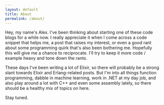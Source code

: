 ```yaml
---
layout: default
title: About
permalink: /about/
---
```


Hey, my name's Alex. I've been thinking about starting one of these code blogs for a while now. I really appreciate it when I come across a code snippet that helps me, a post that raises my interest, or even a good rant about some programming quirk that's also been bothering me. Hopefully this will give me a chance to reciprocate. I'll try to keep it more code / example heavy and tone down the rants.

These days I've been writing a lot of Elixir, so there will probably be a strong slant towards Elixir and Erlang-related posts. But I'm into all things function programming, dabble in machine learning, work in .NET at my day job, and also play around a lot with C++ and even some assembly lately, so there should be a healthy mix of topics on here.

Stay tuned.